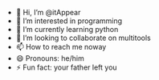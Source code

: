 - 👋 Hi, I’m @itAppear
- 👀 I’m interested in programming
- 🌱 I’m currently learning python
- 💞️ I’m looking to collaborate on multitools
- 📫 How to reach me noway
- 😄 Pronouns: he/him
- ⚡ Fun fact: your father left you

<!---
itAppear/itAppear is a ✨ special ✨ repository because its `README.md` (this file) appears on your GitHub profile.
You can click the Preview link to take a look at your changes.
--->
